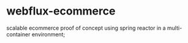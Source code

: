 # webflux-ecommerce
scalable ecommerce proof of concept using spring reactor in a multi-container environment;
